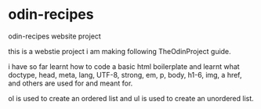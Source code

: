 # odin-recipes
odin-recipes website project

this is a webstie project i am making following TheOdinProject guide.

i have so far learnt how to code a basic html boilerplate and learnt what
doctype, head, meta, lang, UTF-8, strong, em, p, body, h1-6, img,
a href, and others are used for and meant for.

ol is used to create an ordered list and ul is used to create an unordered list.
